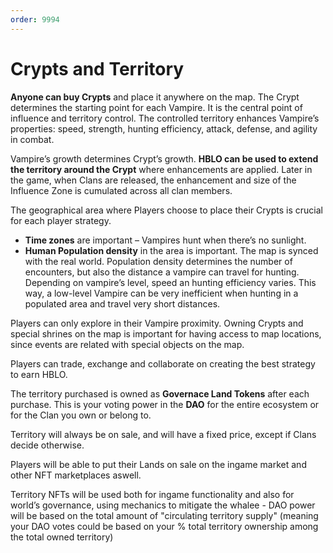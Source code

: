 ```yaml
---
order: 9994
---
```


# Crypts and Territory

**Anyone can buy Crypts** and place it anywhere on the map. The Crypt determines the starting point for each Vampire. It is the central point of influence and territory control. The controlled territory enhances Vampire’s properties: speed, strength, hunting efficiency, attack, defense, and agility in combat. 

Vampire’s growth determines Crypt’s growth. **HBLO can be used to extend the territory around the Crypt** where enhancements are applied.  Later in the game, when Clans are released, the enhancement and size of the Influence Zone is cumulated across all clan members. 

The geographical area where Players choose to place their Crypts is crucial for each player strategy. 
- **Time zones** are important – Vampires hunt when there’s no sunlight.  
- **Human Population density** in the area is important. The map is synced with the real world. Population density determines the number of encounters, but also the distance a vampire can travel for hunting. Depending on vampire’s level, speed an hunting efficiency varies. This way, a low-level Vampire can be very inefficient when hunting in a populated area and travel very short distances. 

Players can only explore in their Vampire proximity. Owning Crypts and special shrines on the map is important for having access to map locations, since events are related with special objects on the map.

Players can trade, exchange and collaborate on creating the best strategy to earn HBLO.

The territory purchased is owned as **Governace Land Tokens** after each purchase. This is your voting power in the **DAO** for the entire ecosystem or for the Clan you own or belong to. 

Territory will always be on sale, and will have a fixed price, except if Clans decide otherwise. 

Players will be able to put their Lands on sale on the ingame market and other NFT marketplaces aswell.

Territory NFTs will be used both for ingame functionality and also for world’s governance, using mechanics to mitigate the whalee -  DAO power will be based on the total amount of "circulating territory supply" (meaning your DAO votes could be based on your % total territory ownership among the total owned territory)
